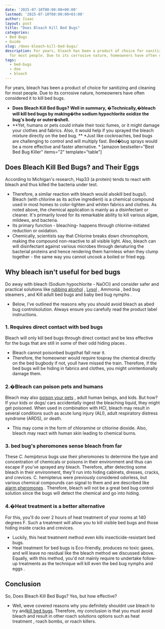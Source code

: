 ```yaml
---
date: '2025-07-10T00:00:00+00:00'
lastmod: '2025-07-10T00:00:00+03:00'
author: Isaac
layout: post
title: "Does Bleach Kill Bed Bugs"
categories:
- Bed Bugs
- Guide
slug: /does-bleach-kill-bed-bugs/
description: For years, bleach has been a product of choice for sanitizing and cleaning
  for most people. Due to its corrosive nature, homeowners have often considered i...
tags: 
  - bed-bugs
  - doe
  - bleach
---
```

For years, bleach has been a product of choice for sanitizing and cleaning for most people. Due to its corrosive nature, homeowners have often considered it to kill bed bugs.
- **Does Bleach Kill Bed Bugs? Well in summary, �Technically,�bleach will kill bed bugs by making�the sodium hypochlorite oxidize the bug's body or outer�shell.**
- **Yet, humans or pets could inhale their toxic fumes, or it might damage your clothes and fabrics. Also, it would help if you sprayed the bleach mixture directly on the bed bug. **
*Just like cockroaches, bed bugs are challenging to control and will multiply fast. Bed�bug sprays would be a more effective and faster alternative. *
[amazon bestseller="Best Bed Bug Killer" items="2" template="table"]
## Does Bleach Kill Bed Bugs? and Their Eggs
According to Michigan's research, Hsp33 (a protein) tends to react with bleach and thus killed the bacteria under test.
- Therefore, a similar reaction with bleach would alsokill bed bugs/).
Bleach (with chlorine as its active ingredient) is a chemical compound used in most homes to color-lighten and whiten fabrics and clothes.
As noted above, the chemical application is mainly as a disinfectant or cleaner. It's primarily loved for its remarkable ability to kill various algae, mildews, and bacteria.
- Its primary function - bleaching- happens through chlorine-initiated reduction or oxidation.
- Chemically, scientists say that Chlorine breaks down chromophore, making the compound non-reactive to all visible light.
Also, bleach can will disinfectant against various microbes through denaturing the bacterial proteins and hence rendering them harmless when they clump together - the same way you cannot uncook a boiled or fried egg.
## Why bleach isn't useful for bed bugs
Do away with bleach (Sodium hypochlorite - NaOCl) and consider safer and practical solutions like
[rubbing alcohol](https://pestpolicy.com/does-rubbing-alcohol-kill-bed-bugs/)
,
[Lysol](https://pestpolicy.com/does-lysol-kill-bed-bugs/)
,
Ammonia
,
bed bug steamers
, and
Kill adult bed bugs
and
baby bed bug nymphs
.
- Below, I've outlined the reasons why you should avoid bleach as abed bug controlsolution.
Always ensure you carefully read the product label instructions.
### 1. Requires direct contact with bed bugs
Bleach will only kill bed bugs through direct contact and be less effective for the bugs that are still in some of their odd
hiding places
.
- Bleach cannot poisonbed bugsthat fall near it.
- Therefore, the homeowner would require tospray the chemical directly on the bed bugbody  if not, youll have missed the train.
Therefore, if the bed bugs will be hiding in fabrics and clothes, you might unintentionally damage them.
### 2.�Bleach can poison pets and humans
Bleach may also
[poison your pets](https://www.petmd.com/dog/emergency/poisoning-toxicity/bleach-poisoning-pets-what-you-should-know)
, adult human beings, and kids. But how? If your kids or dogs/ cars accidentally ingest the bleaching liquid, they might get poisoned.
When used in combination with HCl, bleach may result in several conditions such as acute lung injury (ALI), adult respiratory distress syndrome (ARDS), or death.
- This may come in the form of chloramine or chlorine dioxide.
Also, bleach may react with human skin leading to chemical burns.
### 3. bed bug's pheromones sense bleach from far
These
*C. hemipterus*
bugs use their pheromones to determine the type and concentration of chemicals or poisons in their environment and thus can escape if you've sprayed any bleach.
Therefore, after detecting some bleach in their environment, they'll run into hiding cabinets, dresses, cracks, and crevices.
C. hemipterus were previously considered odorless, but various chemical compounds can signal to them and are described like
[alarm pheromones](https://www.ncbi.nlm.nih.gov/pmc/articles/PMC3068171/)
.
Therefore, bleach will not be a great
bed bug
control solution since the bugs will detect the chemical and go into hiding.
### 4.�Heat treatment is a better alternative
For this, you'll do over 2 hours of heat treatment of your rooms at 140 degrees F. Such a treatment will allow you to
kill visible bed bugs
and those hiding inside cracks and crevices.
- Luckily, this heat treatment method even kills insecticide-resistant bed bugs.
- Heat treatment for bed bugs is Eco-friendly, produces no toxic gases, and will leave no residual like the bleach method we discussed above.
Equally, with this method, you'd not mainly require to undertake follow-up treatments as the technique will
kill even the bed bug nymphs and eggs
.
## **Conclusion**
So, Does Bleach Kill Bed Bugs? Yes, but how effective?
- Well, weve covered reasons why you definitely shouldnt use bleach to try and[kill bed bugs](https://pestpolicy.com/does-dryer-kill-bed-bugs/).
Therefore, my conclusion is that you must avoid bleach and result in other
roach solutions options such as heat treatment
, roach bombs, or roach killers.
